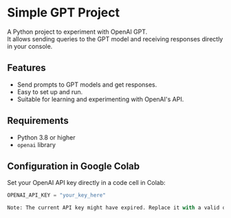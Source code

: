# Simple GPT Project

A Python project to experiment with OpenAI GPT.  
It allows sending queries to the GPT model and receiving responses directly in your console.

## Features
- Send prompts to GPT models and get responses.
- Easy to set up and run.
- Suitable for learning and experimenting with OpenAI's API.

## Requirements
- Python 3.8 or higher
- `openai` library


## Configuration in Google Colab
Set your OpenAI API key directly in a code cell in Colab:

```python
OPENAI_API_KEY = "your_key_here"

Note: The current API key might have expired. Replace it with a valid one.


